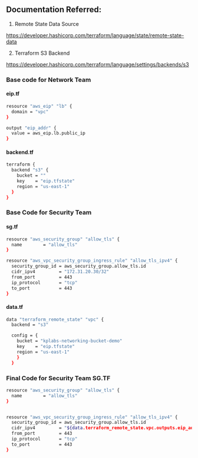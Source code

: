 
## Documentation Referred:

1. Remote State Data Source

https://developer.hashicorp.com/terraform/language/state/remote-state-data

2. Terraform S3 Backend

https://developer.hashicorp.com/terraform/language/settings/backends/s3

### Base code for Network Team

#### eip.tf
```sh
resource "aws_eip" "lb" {
  domain = "vpc"
}

output "eip_addr" {
  value = aws_eip.lb.public_ip
}

```
#### backend.tf
```sh
terraform {
  backend "s3" {
    bucket = ""
    key    = "eip.tfstate"
    region = "us-east-1"
  }
}
```

### Base Code for Security Team

#### sg.tf

```sh
resource "aws_security_group" "allow_tls" {
  name        = "allow_tls"
}

resource "aws_vpc_security_group_ingress_rule" "allow_tls_ipv4" {
  security_group_id = aws_security_group.allow_tls.id
  cidr_ipv4         = "172.31.20.30/32"
  from_port         = 443
  ip_protocol       = "tcp"
  to_port           = 443
}
```

#### data.tf

```sh
data "terraform_remote_state" "vpc" {
  backend = "s3"

  config = {
    bucket = "kplabs-networking-bucket-demo"
    key    = "eip.tfstate"
    region = "us-east-1"
    }
  }
```



### Final Code for Security Team SG.TF

```sh
resource "aws_security_group" "allow_tls" {
  name        = "allow_tls"
}


resource "aws_vpc_security_group_ingress_rule" "allow_tls_ipv4" {
  security_group_id = aws_security_group.allow_tls.id
  cidr_ipv4         = "${data.terraform_remote_state.vpc.outputs.eip_addr}/32"
  from_port         = 443
  ip_protocol       = "tcp"
  to_port           = 443
}
```
